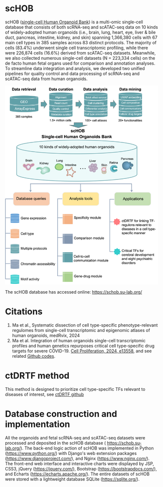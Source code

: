 # scHOB
scHOB ([single-cell Human Organoid Bank](https://schob.su-lab.org/)) is a multi-omic single-cell database that consists of both scRNA-seq and scATAC-seq data on 10 kinds of widely-adopted human organoids (i.e., brain, lung, heart, eye, liver & bile duct, pancreas, intestine, kidney, and skin) spanning 1,366,380 cells with 67 main cell types in 385 samples across 83 distinct protocols. The majority of cells (83.4%) underwent single cell transcriptomic profiling, while there were 226,874 cells (16.6%) derived from scATAC-seq datasets. Meanwhile, we also collected numerous single-cell datasets (N = 223,334 cells) on the de facto human fetal organs used for comparison and annotation analyses. To streamline data integration and analysis, we developed two unified pipelines for quality control and data processing of scRNA-seq and scATAC-seq data from human organoids.

![Workflow of scHOB](https://github.com/mayunlong89/scHOB/blob/main/figures/Picture_1.png)

 
The scHOB database has accessed online: https://schob.su-lab.org/

# Citations
1. Ma et al., Systematic dissection of cell type-specific phenotype-relevant regulomes from single-cell transcriptomic and epigenomic atlases of human organoids, medRvix, 2024
2. Ma et al. Integration of human organoids single-cell transcriptomic profiles and human genetics repurposes critical cell type-specific drug targets for severe COVID-19. [Cell Proliferation, 2024, e13558](https://onlinelibrary.wiley.com/doi/full/10.1111/cpr.13558), and see related [Github codes](https://github.com/mayunlong89/scHuman_organoids_COVID19).

# ctDRTF method
This method is designed to prioritize cell type-specific TFs relevant to diseases of interest, see [ctDRTF github](https://github.com/mayunlong89/ctDRTF)


# Database construction and implementation
All the organoids and fetal scRNA-seq and scATAC-seq datasets were processed and deposited in the scHOB database ( https://schob.su-lab.org/). The back-end logic action of scHOB was implemented in Python (https://www.python.org/) with Django's web extension packages (https://www.djangoproject.com/), and Nginx (https://www.nginx.com/). The front-end web interface and interactive charts were displayed by JSP, CSS3, jQuery (https://jquery.com/), Bootstrap (https://bootstrapdocs.com/), and Echarts (https://echarts.apache.org/). The entire datasets of scHOB were stored with a lightweight database SQLite (https://sqlite.org/).

